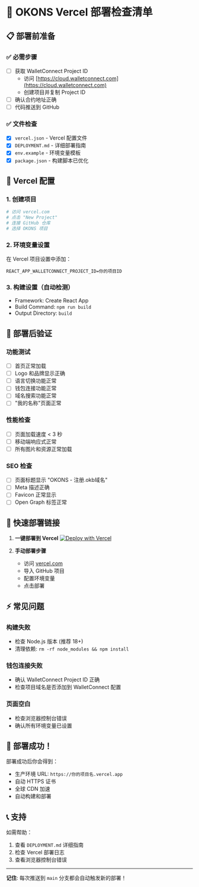 # 🚀 OKONS Vercel 部署检查清单

## 📋 部署前准备

### ✅ 必需步骤
- [ ] 获取 WalletConnect Project ID
  - 访问 [https://cloud.walletconnect.com](https://cloud.walletconnect.com)
  - 创建项目并复制 Project ID
- [ ] 确认合约地址正确
- [ ] 代码推送到 GitHub

### ✅ 文件检查
- [x] `vercel.json` - Vercel 配置文件
- [x] `DEPLOYMENT.md` - 详细部署指南
- [x] `env.example` - 环境变量模板
- [x] `package.json` - 构建脚本已优化

## 🔧 Vercel 配置

### 1. 创建项目
```bash
# 访问 vercel.com
# 点击 "New Project"
# 连接 GitHub 仓库
# 选择 OKONS 项目
```

### 2. 环境变量设置
在 Vercel 项目设置中添加：
```
REACT_APP_WALLETCONNECT_PROJECT_ID=你的项目ID
```

### 3. 构建设置（自动检测）
- Framework: Create React App
- Build Command: `npm run build`
- Output Directory: `build`

## 🎯 部署后验证

### 功能测试
- [ ] 首页正常加载
- [ ] Logo 和品牌显示正确
- [ ] 语言切换功能正常
- [ ] 钱包连接功能正常
- [ ] 域名搜索功能正常
- [ ] "我的名称"页面正常

### 性能检查
- [ ] 页面加载速度 < 3 秒
- [ ] 移动端响应式正常
- [ ] 所有图片和资源正常加载

### SEO 检查
- [ ] 页面标题显示 "OKONS - 注册.okb域名"
- [ ] Meta 描述正确
- [ ] Favicon 正常显示
- [ ] Open Graph 标签正常

## 🔗 快速部署链接

1. **一键部署到 Vercel**
   [![Deploy with Vercel](https://vercel.com/button)](https://vercel.com/new/clone?repository-url=https://github.com/你的用户名/OKONS)

2. **手动部署步骤**
   - 访问 [vercel.com](https://vercel.com)
   - 导入 GitHub 项目
   - 配置环境变量
   - 点击部署

## ⚡ 常见问题

### 构建失败
- 检查 Node.js 版本 (推荐 18+)
- 清理依赖: `rm -rf node_modules && npm install`

### 钱包连接失败
- 确认 WalletConnect Project ID 正确
- 检查项目域名是否添加到 WalletConnect 配置

### 页面空白
- 检查浏览器控制台错误
- 确认所有环境变量已设置

## 🎉 部署成功！

部署成功后你会得到：
- 生产环境 URL: `https://你的项目名.vercel.app`
- 自动 HTTPS 证书
- 全球 CDN 加速
- 自动构建和部署

## 📞 支持

如需帮助：
1. 查看 `DEPLOYMENT.md` 详细指南
2. 检查 Vercel 部署日志
3. 查看浏览器控制台错误

---

**记住**: 每次推送到 `main` 分支都会自动触发新的部署！
